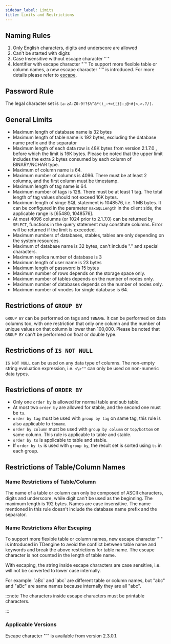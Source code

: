 ```yaml
---
sidebar_label: Limits
title: Limits and Restrictions
---
```


## Naming Rules

1. Only English characters, digits and underscore are allowed
2. Can't be started with digits
3. Case Insensitive without escape character "\`"
4. Identifier with escape character "\`"
   To support more flexible table or column names, a new escape character "\`" is introduced. For more details please refer to [escape](/taos-sql/escape).

## Password Rule

The legal character set is `[a-zA-Z0-9!?$%^&*()_–+={[}]:;@~#|<,>.?/]`.

## General Limits

- Maximum length of database name is 32 bytes
- Maximum length of table name is 192 bytes, excluding the database name prefix and the separator
- Maximum length of each data row is 48K bytes from version 2.1.7.0 , before which the limit is 16K bytes. Please be noted that the upper limit includes the extra 2 bytes consumed by each column of BINARY/NCHAR type.
- Maximum of column name is 64.
- Maximum number of columns is 4096. There must be at least 2 columns, and the first column must be timestamp.
- Maximum length of tag name is 64.
- Maximum number of tags is 128. There must be at least 1 tag. The total length of tag values should not exceed 16K bytes.
- Maximum length of singe SQL statement is 1048576, i.e. 1 MB bytes. It can be configured in the parameter `maxSQLLength` in the client side, the applicable range is [65480, 1048576].
- At most 4096 columns (or 1024 prior to 2.1.7.0) can be returned by `SELECT`, functions in the query statement may constitute columns. Error will be returned if the limit is exceeded.
- Maximum numbers of databases, stables, tables are only depending on the system resources.
- Maximum of database name is 32 bytes, can't include "." and special characters.
- Maximum replica number of database is 3
- Maximum length of user name is 23 bytes
- Maximum length of password is 15 bytes
- Maximum number of rows depends on the storage space only.
- Maximum number of tables depends on the number of nodes only.
- Maximum number of databases depends on the number of nodes only.
- Maximum number of vnodes for single database is 64.

## Restrictions of `GROUP BY`

`GROUP BY` can be performed on tags and `TBNAME`. It can be performed on data columns too, with one restriction that only one column and the number of unique values on that column is lower than 100,000. Please be noted that `GROUP BY` can't be performed on float or double type.

## Restrictions of `IS NOT NULL`

`IS NOT NULL` can be used on any data type of columns. The non-empty string evaluation expression, i.e. `<\>""` can only be used on non-numeric data types.

## Restrictions of `ORDER BY`

- Only one `order by` is allowed for normal table and sub table.
- At most two `order by` are allowed for stable, and the second one must be `ts`.
- `order by tag` must be used with `group by tag` on same tag, this rule is also applicable to `tbname`.
- `order by column` must be used with `group by column` or `top/bottom` on same column. This rule is applicable to table and stable.
- `order by ts` is applicable to table and stable.
- If `order by ts` is used with `group by`, the result set is sorted using `ts` in each group.

## Restrictions of Table/Column Names

### Name Restrictions of Table/Column

The name of a table or column can only be composed of ASCII characters, digits and underscore, while digit can't be used as the beginning. The maximum length is 192 bytes. Names are case insensitive. The name mentioned in this rule doesn't include the database name prefix and the separator.

### Name Restrictions After Escaping

To support more flexible table or column names, new escape character "`" is introduced in TDengine to avoid the conflict between table name and keywords and break the above restrictions for table name. The escape character is not counted in the length of table name.

With escaping, the string inside escape characters are case sensitive, i.e. will not be converted to lower case internally.

For example:
\`aBc\` and \`abc\` are different table or column names, but "abc" and "aBc" are same names because internally they are all "abc".

:::note
The characters inside escape characters must be printable characters.

:::

### Applicable Versions

Escape character "\`" is available from version 2.3.0.1.
